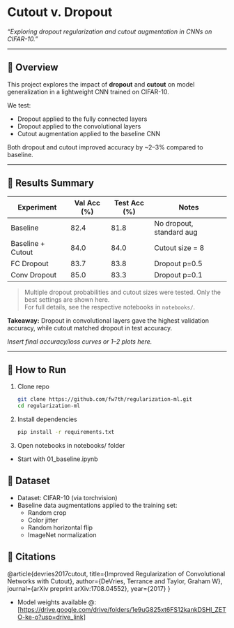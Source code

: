 # Cutout v. Dropout
*“Exploring dropout regularization and cutout augmentation in CNNs on CIFAR-10.”*

---

## 🔹 Overview
This project explores the impact of **dropout** and **cutout** on model generalization in a lightweight CNN trained on CIFAR-10.  

We test:
- Dropout applied to the fully connected layers  
- Dropout applied to the convolutional layers  
- Cutout augmentation applied to the baseline CNN  

Both dropout and cutout improved accuracy by ~2–3% compared to baseline.

---

## 🔹 Results Summary
| Experiment           | Val Acc (%) | Test Acc (%) | Notes                     |
|----------------------|-------------|--------------|---------------------------|
| Baseline             | 82.4        |  81.8        | No dropout, standard aug  |
| Baseline + Cutout    | 84.0        |  84.0        | Cutout size = 8           |
| FC Dropout           | 83.7        |  83.8        | Dropout p=0.5             |
| Conv Dropout         | 85.0        |  83.3        | Dropout p=0.1             |

> Multiple dropout probabilities and cutout sizes were tested. Only the best settings are shown here.  
> For full details, see the respective notebooks in `notebooks/`.

**Takeaway:** Dropout in convolutional layers gave the highest validation accuracy, while cutout matched dropout in test accuracy.

*Insert final accuracy/loss curves or 1–2 plots here.*

---

## 🔹 How to Run
1. Clone repo  
   ```bash
   git clone https://github.com/fw7th/regularization-ml.git
   cd regularization-ml
   ```
2. Install dependencies
   ```bash
   pip install -r requirements.txt
   ```
3. Open notebooks in notebooks/ folder
- Start with 01_baseline.ipynb

## 🔹 Dataset
- Dataset: CIFAR-10 (via torchvision)
- Baseline data augmentations applied to the training set:
    - Random crop
    - Color jitter
    - Random horizontal flip
    - ImageNet normalization  

## 🔹 Citations
@article{devries2017cutout,
  title={Improved Regularization of Convolutional Networks with Cutout},
  author={DeVries, Terrance and Taylor, Graham W},
  journal={arXiv preprint arXiv:1708.04552},
  year={2017}
}

- Model weights available @: [https://drive.google.com/drive/folders/1e9uG825xt6FS12kankDSHI_ZETO-ke-o?usp=drive_link]

